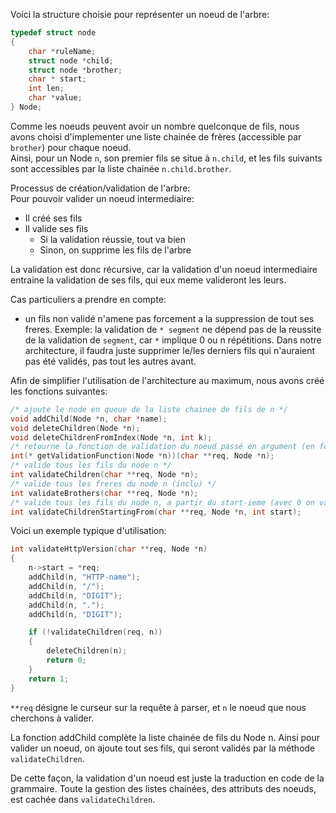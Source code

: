 Voici la structure choisie pour représenter un noeud de l'arbre:
```c
typedef struct node
{
    char *ruleName;
    struct node *child;
    struct node *brother;
    char * start;
    int len;
    char *value;
} Node;
```

Comme les noeuds peuvent avoir un nombre quelconque de fils, nous avons choisi d'implementer une liste chainée de frères (accessible par `brother`) pour chaque noeud.  
Ainsi, pour un Node `n`, son premier fils se situe à `n.child`, et les fils suivants sont accessibles par la liste chainée `n.child.brother`.


Processus de création/validation de l'arbre:  
Pour pouvoir valider un noeud intermediaire:
* Il créé ses fils
* Il valide ses fils
  * Si la validation réussie, tout va bien
  * Sinon, on supprime les fils de l'arbre


La validation est donc récursive, car la validation d'un noeud intermediaire entraine la validation de ses fils, qui eux meme valideront les leurs.  

Cas particuliers a prendre en compte:
* un fils non validé n'amene pas forcement a la suppression de tout ses freres.
  Exemple: la validation de `* segment` ne dépend pas de la reussite de la validation de `segment`, car `*` implique 0 ou n répétitions. Dans notre architecture, il faudra juste supprimer le/les derniers fils qui n'auraient pas été validés, pas tout les autres avant.
  
Afin de simplifier l'utilisation de l'architecture au maximum, nous avons créé les fonctions suivantes:
```c 
/* ajoute le node en queue de la liste chainee de fils de n */
void addChild(Node *n, char *name);
void deleteChildren(Node *n);
void deleteChildrenFromIndex(Node *n, int k);
/* retourne la fonction de validation du noeud passé en argument (en fonction de sa rulename) */
int(* getValidationFunction(Node *n))(char **req, Node *n);  
/* valide tous les fils du node n */
int validateChildren(char **req, Node *n);
/* valide tous les freres du node n (inclu) */
int validateBrothers(char **req, Node *n);
/* valide tous les fils du node n, a partir du start-ieme (avec 0 on valide tout les fils) */
int validateChildrenStartingFrom(char **req, Node *n, int start);
```

Voici un exemple typique d'utilisation:
```c
int validateHttpVersion(char **req, Node *n)
{
    n->start = *req;
    addChild(n, "HTTP-name");
    addChild(n, "/");
    addChild(n, "DIGIT");
    addChild(n, ".");
    addChild(n, "DIGIT");

    if (!validateChildren(req, n))
    {
        deleteChildren(n);
        return 0;
    }
    return 1;
}
```
`**req` désigne le curseur sur la requête à parser, et `n` le noeud que nous cherchons à valider.

La fonction addChild complète la liste chainée de fils du Node n.
Ainsi pour valider un noeud, on ajoute tout ses fils, qui seront validés par la méthode  `validateChildren`.

De cette façon, la validation d'un noeud est juste la traduction en code de la grammaire. Toute la gestion des listes chainées, des attributs des noeuds, est cachée dans `validateChildren`.




